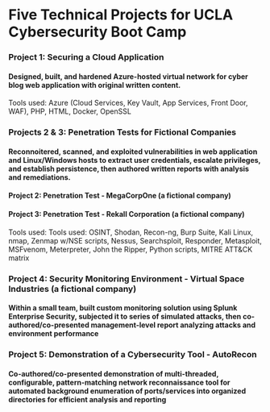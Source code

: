 # Five Technical Projects for UCLA Cybersecurity Boot Camp
### Project 1: Securing a Cloud Application
#### Designed, built, and hardened Azure-hosted virtual network for cyber blog web application with original written content.
Tools used: Azure (Cloud Services, Key Vault, App Services, Front Door, WAF), PHP, HTML, Docker, OpenSSL
### Projects 2 & 3: Penetration Tests for Fictional Companies
#### Reconnoitered, scanned, and exploited vulnerabilities in web application and Linux/Windows hosts to extract user credentials, escalate privileges, and establish persistence, then authored written reports with analysis and remediations.
#### Project 2: Penetration Test - MegaCorpOne (a fictional company)
#### Project 3: Penetration Test - Rekall Corporation (a fictional company)
Tools used: Tools used: OSINT, Shodan, Recon-ng, Burp Suite, Kali Linux, nmap, Zenmap w/NSE scripts, Nessus, Searchsploit, Responder, Metasploit, MSFvenom, Meterpreter, John the Ripper, Python scripts, MITRE ATT&CK matrix
### Project 4: Security Monitoring Environment - Virtual Space Industries (a fictional company)
#### Within a small team, built custom monitoring solution using Splunk Enterprise Security, subjected it to series of simulated attacks, then co-authored/co-presented management-level report analyzing attacks and environment performance
### Project 5: Demonstration of a Cybersecurity Tool - AutoRecon
#### Co-authored/co-presented demonstration of multi-threaded, configurable, pattern-matching network reconnaissance tool for automated background enumeration of ports/services into organized directories for efficient analysis and reporting

